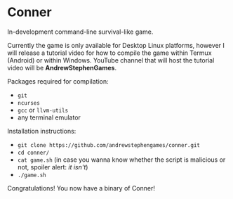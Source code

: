 # Conner
In-development command-line survival-like game.

Currently the game is only available for Desktop Linux platforms, however I will release a tutorial video for how to compile the game within Termux (Android) or within Windows. YouTube channel that will host the tutorial video will be **AndrewStephenGames**.

Packages required for compilation:
* `git`
* `ncurses`
* `gcc` or `llvm-utils`
* any terminal emulator

Installation instructions:
* `git clone https://github.com/andrewstephengames/conner.git`
* `cd conner/`
* `cat game.sh` (in case you wanna know whether the script is malicious or not, spoiler alert: *it isn't*)
* `./game.sh`

Congratulations! You now have a binary of Conner!

